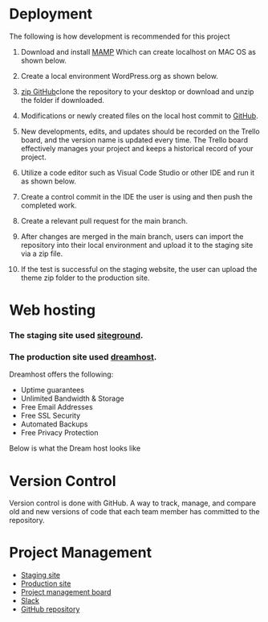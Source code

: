 # Deployment

The following is how development is recommended for this project

1. Download and install [MAMP](https://www.mamp.info/en/mac/) Which can create localhost on MAC OS as shown below.


2. Create a local environment WordPress.org as shown below.




3. [zip GitHub](cp3402-2022-team1)clone the repository to your desktop or download and unzip the folder if downloaded.
5. Modifications or newly created files on the local host commit to [GitHub](Labyrinth-child-2.0.0/Labyrinth-child/).
6. New developments, edits, and updates should be recorded on the Trello board, and the version name is updated every time. The Trello board effectively manages your project and keeps a historical record of your project.
7. Utilize a code editor such as Visual Code Studio or other IDE and run it as shown below.

8. Create a control commit in the IDE the user is using and then push the completed work.
9. Create a relevant pull request for the main branch.
10. After changes are merged in the main branch, users can import the repository into their local environment and upload it to the staging site via a zip file.
11. If the test is successful on the staging website, the user can upload the theme zip folder to the production site.


# Web hosting 

### The staging site used [siteground](http://ruchip.sgedu.site/).
### The production site used [dreamhost](https://jihpar3.dreamhosters.com/).

Dreamhost offers the following:

- Uptime guarantees
- Unlimited Bandwidth & Storage
- Free Email Addresses
- Free SSL Security
- Automated Backups
- Free Privacy Protection

Below is what the Dream host looks like


# Version Control

Version control is done with GitHub. A way to track, manage, and compare old and new versions of code that each team member has committed to the repository.

# Project Management

- [Staging site](http://ruchip.sgedu.site/)
- [Production site](https://jihpar3.dreamhosters.com/)
- [Project management board](https://trello.com/b/NDg5kUFU/cms-team)
- [Slack](https://app.slack.com/client/T1HPNSNKT/C03LW1D2HM2)
- [GitHub repository](/cp3402-2022-team1)

